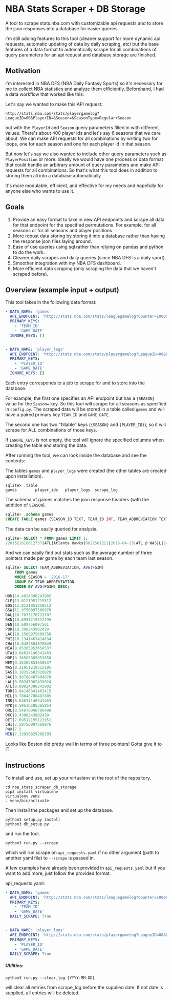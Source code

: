 # NBA Stats Scraper + DB Storage

A tool to scrape stats.nba.com with customizable api requests and to store the json responses into a database for easier queries.

I'm still adding features to this tool (cleaner support for more dynamic api requests, automatic updating of data by daily scraping, etc) but the base features of a data format to automatically scrape for all combinations of query parameters for an api request and database storage are finished.


## Motivation

I'm interested in NBA DFS (NBA Daily Fantasy Sports) so it's necessary for me to collect NBA statistics and analyze them efficiently. Beforehand, I had a data workflow that worked like this:

Let's say we wanted to make this API request:

```
http://stats.nba.com/stats/playergamelog?LeagueID=00&PlayerID=&Season=&SeasonType=Regular+Season
```

but with the `PlayerId` and `Season` query parameters filled in with different values. There's about 400 player ids and let's say 6 seasons that we care about. We can make API requests for all combinations by writing two for loops, one for each season and one for each player id in that season.

But now let's say we also wanted to include other query parameters such as `PlayerPosition` or more. Ideally we would have one process or data format that could handle an arbitrary amount of query parameters and make API requests for all combinations. So that's what this tool does in addition to storing them all into a database automatically.

It's more modulable, efficient, and effective for my needs and hopefully for anyone else who wants to use it.

## Goals

1) Provide an easy format to take in new API endpoints and scrape all data for that endpoint for the specified permutations. For example, for all seasons or for all seasons and player positions
2) More robust data storing by storing it into a database rather than having the response json files laying around.
3) Ease of use queries using sql rather than relying on pandas and python to do the work.
4) Cleaner daily scrapes and daily queries (since NBA DFS is a daily sport).
5) Smoother integration with my NBA DFS dashboard.
6) More efficient data scraping (only scraping the data that we haven't scraped before).


## Overview (example input + output)

This tool takes in the following data format:

```yaml
- DATA_NAME: 'games'
  API_ENDPOINT: 'http://stats.nba.com/stats/leaguegamelog?Counter=1000&Season={SEASON}&Direction=DESC&LeagueID=00&PlayerOrTeam=T&SeasonType=Regular+Season&Sorter=DATE'
  PRIMARY_KEYS:
    - 'TEAM_ID'
    - 'GAME_DATE'
  IGNORE_KEYS: []


- DATA_NAME: 'player_logs'
  API_ENDPOINT: 'http://stats.nba.com/stats/playergamelog?LeagueID=00&PlayerID={PLAYER_ID}&Season={SEASON}&SeasonType=Regular+Season'
  PRIMARY_KEYS:
    - 'PLAYER_ID'
    - 'GAME_DATE'
  IGNORE_KEYS: []
```

Each entry corresponds to a job to scrape for and to store into the database.

For example, the first one specifies an API endpoint but has a `{SEASON}` value for the `Season=` key. So this tool will scrape for all seasons as specified in `config.py`. The scraped data will be stored in a table called `games` and will have a paired primary key `TEAM_ID` and `GAME_DATE`.

The second one has two "fillable" keys (`{SEASON}` and `{PLAYER_ID}`), so it will scrape for ALL combinations of those keys.

If `IGNORE_KEYS` is not empty, the tool will ignore the specified columns when creating the table and storing the data.

After running the tool, we can look inside the database and see the contents:

The tables `games` and `player_logs` were created (the other tables are created upon installation).

```
sqlite> .table
games        player_ids   player_logs  scrape_log 
```

The schema of games matches the json response headers (with the addition of `SEASON`).
```SQL
sqlite> .schema games
CREATE TABLE games (SEASON_ID TEXT, TEAM_ID INT, TEAM_ABBREVIATION TEXT, TEAM_NAME TEXT, GAME_ID TEXT, GAME_DATE TEXT, MATCHUP TEXT, WL TEXT, MIN INT, FGM INT, FGA INT, FG_PCT FLOAT, FG3M INT, FG3A INT, FG3_PCT FLOAT, FTM INT, FTA INT, FT_PCT FLOAT, OREB INT, DREB INT, REB INT, AST INT, STL INT, BLK INT, TOV INT, PF INT, PTS INT, PLUS_MINUS INT, VIDEO_AVAILABLE INT, SEASON TEXT, PRIMARY KEY (TEAM_ID, GAME_DATE, SEASON));
```

The data can be easily queried for analysis.
```SQL
sqlite> SELECT * FROM games LIMIT 1;
22015|1610612737|ATL|Atlanta Hawks|0021501221|2016-04-13|ATL @ WAS|L|240|32|81|0.395|11|30|0.367|23|31|0.742|9|38|47|22|13|5|23|21|98|-11|1|2015-16
```

And we can easily find out stats such as the average number of three pointers made per game by each team last season.
```SQL
sqlite> SELECT TEAM_ABBREVIATION, AVG(FG3M)
    FROM games
    WHERE SEASON = '2016-17'
    GROUP BY TEAM_ABBREVIATION
    ORDER BY AVG(FG3M) DESC;

HOU|14.4024390243902
CLE|13.0121951219512
BOS|12.0121951219512
GSW|11.9756097560976
DAL|10.7073170731707
BKN|10.6951219512195
DEN|10.609756097561
POR|10.390243902439
LAC|10.2560975609756
PHI|10.1341463414634
CHA|10.0487804878049
MIA|9.85365853658537
UTA|9.64634146341463
NOP|9.36585365853658
MEM|9.35365853658537
WAS|9.21951219512195
SAS|9.18292682926829
SAC|8.98780487804878
LAL|8.90243902439024
ATL|8.89024390243902
TOR|8.84146341463415
MIL|8.78048780487805
IND|8.64634146341463
NYK|8.58536585365854
ORL|8.54878048780488
OKC|8.4390243902439
DET|7.69512195121951
CHI|7.59756097560976
PHX|7.5
MIN|7.32926829268293
```

Looks like Boston did pretty well in terms of three pointers! Gotta give it to IT.



## Instructions

To install and use, set up your virtualenv at the root of the repository.

```
cd nba_stats_scraper_db_storage
pip3 install virtualenv
virtualenv venv
. venv/bin/activate
```

Then install the packages and set up the database.

```
python3 setup.py install
python3 db_setup.py
```

and run the tool.

```
python3 run.py --scrape
```

which will run scrape on `api_requests.yaml` if no other argument (path to another yaml file) to `--scrape` is passed in.

A few examples have already been provided in `api_requests.yaml` but if you want to add more, just follow the provided format.

api_requests.yaml:
```yaml
- DATA_NAME: 'games'
  API_ENDPOINT: 'http://stats.nba.com/stats/leaguegamelog?Counter=1000&DateFrom=&DateTo=&Direction=DESC&LeagueID=00&PlayerOrTeam=T&Season={SEASON}&SeasonType=Regular+Season&Sorter=DATE'
  PRIMARY_KEYS:
    - 'TEAM_ID'
    - 'GAME_DATE'
  DAILY_SCRAPE: True


- DATA_NAME: 'player_logs'
  API_ENDPOINT: 'http://stats.nba.com/stats/playergamelog?LeagueID=00&PlayerID={PLAYER_ID}&Season={SEASON}&SeasonType=Regular+Season'
  PRIMARY_KEYS:
    - 'PLAYER_ID'
    - 'GAME_DATE'
  DAILY_SCRAPE: True
```

##### Utilities:

```
python3 run.py --clear_log {YYYY-MM-DD}
```

will clear all entries from scrape_log before the supplied date. If not date is supplied, all entries will be deleted.
